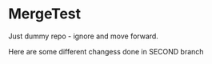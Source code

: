 # MergeTest
Just dummy repo - ignore and move forward. 



Here are some different changess done in SECOND branch
